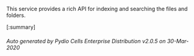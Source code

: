 






This service provides a rich API for indexing and searching the files and folders.

[:summary]

###### Auto generated by Pydio Cells Enterprise Distribution v2.0.5 on 30-Mar-2020
